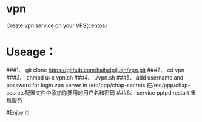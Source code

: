 # vpn
Create vpn service on your VPS(centos)

# Useage：
###1、 git clone https://github.com/haiheipijuan/vpn.git 
###2、 cd vpn
###3、 chmod u+x vpn.sh 
###4、 ./vpn.sh
###5、 add username and password for login vpn server in /etc/ppp/chap-secrets
      在/etc/ppp/chap-secrets配置文件中添加你要用的用户名和密码
###6、 service pptpd restart
      重启服务

#Enjoy it!
